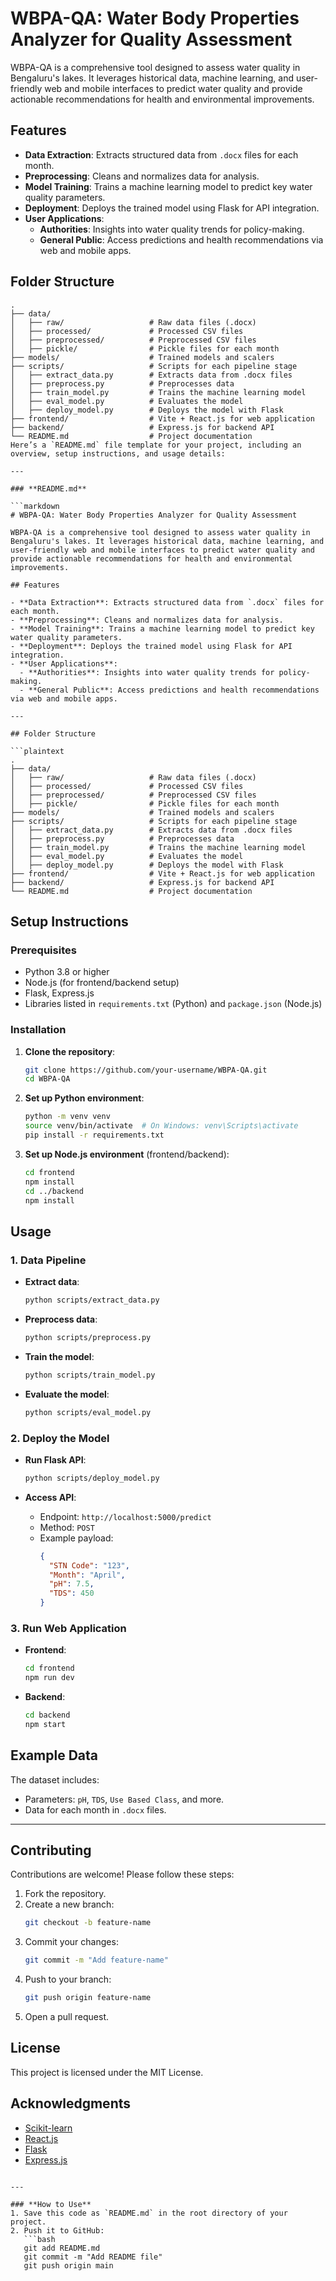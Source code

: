 # WBPA-QA: Water Body Properties Analyzer for Quality Assessment

WBPA-QA is a comprehensive tool designed to assess water quality in Bengaluru's lakes. It leverages historical data, machine learning, and user-friendly web and mobile interfaces to predict water quality and provide actionable recommendations for health and environmental improvements.

## Features

- **Data Extraction**: Extracts structured data from `.docx` files for each month.
- **Preprocessing**: Cleans and normalizes data for analysis.
- **Model Training**: Trains a machine learning model to predict key water quality parameters.
- **Deployment**: Deploys the trained model using Flask for API integration.
- **User Applications**:
  - **Authorities**: Insights into water quality trends for policy-making.
  - **General Public**: Access predictions and health recommendations via web and mobile apps.


## Folder Structure

```plaintext
.
├── data/
│   ├── raw/                   # Raw data files (.docx)
│   ├── processed/             # Processed CSV files
│   ├── preprocessed/          # Preprocessed CSV files
│   ├── pickle/                # Pickle files for each month
├── models/                    # Trained models and scalers
├── scripts/                   # Scripts for each pipeline stage
│   ├── extract_data.py        # Extracts data from .docx files
│   ├── preprocess.py          # Preprocesses data
│   ├── train_model.py         # Trains the machine learning model
│   ├── eval_model.py          # Evaluates the model
│   ├── deploy_model.py        # Deploys the model with Flask
├── frontend/                  # Vite + React.js for web application
├── backend/                   # Express.js for backend API
└── README.md                  # Project documentation
Here’s a `README.md` file template for your project, including an overview, setup instructions, and usage details:

---

### **README.md**

```markdown
# WBPA-QA: Water Body Properties Analyzer for Quality Assessment

WBPA-QA is a comprehensive tool designed to assess water quality in Bengaluru's lakes. It leverages historical data, machine learning, and user-friendly web and mobile interfaces to predict water quality and provide actionable recommendations for health and environmental improvements.

## Features

- **Data Extraction**: Extracts structured data from `.docx` files for each month.
- **Preprocessing**: Cleans and normalizes data for analysis.
- **Model Training**: Trains a machine learning model to predict key water quality parameters.
- **Deployment**: Deploys the trained model using Flask for API integration.
- **User Applications**:
  - **Authorities**: Insights into water quality trends for policy-making.
  - **General Public**: Access predictions and health recommendations via web and mobile apps.

---

## Folder Structure

```plaintext
.
├── data/
│   ├── raw/                   # Raw data files (.docx)
│   ├── processed/             # Processed CSV files
│   ├── preprocessed/          # Preprocessed CSV files
│   ├── pickle/                # Pickle files for each month
├── models/                    # Trained models and scalers
├── scripts/                   # Scripts for each pipeline stage
│   ├── extract_data.py        # Extracts data from .docx files
│   ├── preprocess.py          # Preprocesses data
│   ├── train_model.py         # Trains the machine learning model
│   ├── eval_model.py          # Evaluates the model
│   ├── deploy_model.py        # Deploys the model with Flask
├── frontend/                  # Vite + React.js for web application
├── backend/                   # Express.js for backend API
└── README.md                  # Project documentation
```

## Setup Instructions

### Prerequisites

- Python 3.8 or higher
- Node.js (for frontend/backend setup)
- Flask, Express.js
- Libraries listed in `requirements.txt` (Python) and `package.json` (Node.js)

### Installation

1. **Clone the repository**:
   ```bash
   git clone https://github.com/your-username/WBPA-QA.git
   cd WBPA-QA
   ```

2. **Set up Python environment**:
   ```bash
   python -m venv venv
   source venv/bin/activate  # On Windows: venv\Scripts\activate
   pip install -r requirements.txt
   ```

3. **Set up Node.js environment** (frontend/backend):
   ```bash
   cd frontend
   npm install
   cd ../backend
   npm install
   ```

## Usage

### 1. Data Pipeline

- **Extract data**:
  ```bash
  python scripts/extract_data.py
  ```
- **Preprocess data**:
  ```bash
  python scripts/preprocess.py
  ```
- **Train the model**:
  ```bash
  python scripts/train_model.py
  ```
- **Evaluate the model**:
  ```bash
  python scripts/eval_model.py
  ```

### 2. Deploy the Model

- **Run Flask API**:
  ```bash
  python scripts/deploy_model.py
  ```

- **Access API**:
  - Endpoint: `http://localhost:5000/predict`
  - Method: `POST`
  - Example payload:
    ```json
    {
      "STN Code": "123",
      "Month": "April",
      "pH": 7.5,
      "TDS": 450
    }
    ```

### 3. Run Web Application

- **Frontend**:
  ```bash
  cd frontend
  npm run dev
  ```
- **Backend**:
  ```bash
  cd backend
  npm start
  ```

## Example Data

The dataset includes:
- Parameters: `pH`, `TDS`, `Use Based Class`, and more.
- Data for each month in `.docx` files.

---

## Contributing

Contributions are welcome! Please follow these steps:
1. Fork the repository.
2. Create a new branch:
   ```bash
   git checkout -b feature-name
   ```
3. Commit your changes:
   ```bash
   git commit -m "Add feature-name"
   ```
4. Push to your branch:
   ```bash
   git push origin feature-name
   ```
5. Open a pull request.


## License

This project is licensed under the MIT License.


## Acknowledgments

- [Scikit-learn](https://scikit-learn.org/)
- [React.js](https://reactjs.org/)
- [Flask](https://flask.palletsprojects.com/)
- [Express.js](https://expressjs.com/)
```

---

### **How to Use**
1. Save this code as `README.md` in the root directory of your project.
2. Push it to GitHub:
   ```bash
   git add README.md
   git commit -m "Add README file"
   git push origin main
   ```